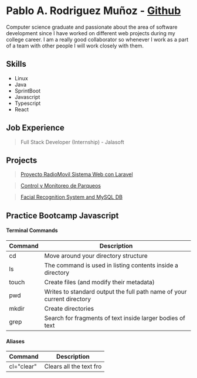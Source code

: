 # Pablo A. Rodriguez Muñoz - [Github](https://github.com/pablo-alex)

Computer science graduate and passionate about the area of software development since I have worked on different web projects during my college career. I am a really good collaborator so whenever I work as a part of a team with other people I will work closely with them.

## Skills

- Linux
- Java
- SprintBoot
- Javascript
- Typescript
- React

## Job Experience

> Full Stack Developer (Internship) - Jalasoft

## Projects

> [Proyecto RadioMovil Sistema Web con Laravel](https://github.com/pablo-alex/proyectoWebRadiomovil)

> [Control y Monitoreo de Parqueos](https://github.com/pablo-alex/proyectoExpociencia)

> [Facial Recognition System and MySQL DB](https://github.com/pablo-alex/proyectoinServer)

## Practice Bootcamp Javascript

#### Terminal Commands

| Command | Description                                                            |
|---------|------------------------------------------------------------------------|
| cd      | Move around your directory structure                                   |
| ls      | The command is used in listing contents inside a directory             |
| touch   | Create files (and modify their metadata)                               |
| pwd     | Writes to standard output the full path name of your current directory |
| mkdir   | Create directories                                                     | 
| grep    | Search for fragments of text inside larger bodies of text              |

#### Aliases

| Command   | Description                                                       |
|-----------|-------------------------------------------------------------------|
| cl="clear"| Clears all the text fro
